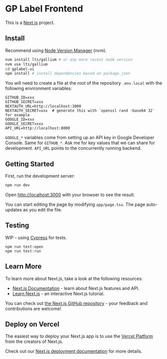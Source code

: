# GP Label Frontend

This is a [Next.js](https://nextjs.org/) project.

## Install
Recommend using [Node Version Manager](https://github.com/nvm-sh/nvm) (nvm).

```bash
nvm install lts/gallium # or any more recent node version
nvm use lts/gallium
cd gplabel-ui
npm install # install dependencies based on package.json
```

You will need to create a file at the root of the repository `.env.local` with the following environment variables:

```
GITHUB_ID=xxx
GITHUB_SECRET=xxx
NEXTAUTH_URL=http://localhost:3000
NEXTAUTH_SECRET=xxx  # generate this with `openssl rand -base64 32` for example
GOOGLE_ID=xxx
GOOGLE_SECRET=xxx
API_URL=http://localhost:8000
```

`GOOGLE_*` variables come from setting up an API key in Google Developer Console. Same for `GITHUB_*`. Ask me for key values that we can share for development. `API_URL` points to the concurrently running backend.

## Getting Started

First, run the development server:

```bash
npm run dev
```

Open [http://localhost:3000](http://localhost:3000) with your browser to see the result.

You can start editing the page by modifying `app/page.tsx`. The page auto-updates as you edit the file.


## Testing

WIP - using [Cypress](https://www.cypress.io/) for tests.

```
npm run test:open
npm run test:run
```

## Learn More

To learn more about Next.js, take a look at the following resources:

- [Next.js Documentation](https://nextjs.org/docs) - learn about Next.js features and API.
- [Learn Next.js](https://nextjs.org/learn) - an interactive Next.js tutorial.

You can check out [the Next.js GitHub repository](https://github.com/vercel/next.js/) - your feedback and contributions are welcome!

## Deploy on Vercel

The easiest way to deploy your Next.js app is to use the [Vercel Platform](https://vercel.com/new?utm_medium=default-template&filter=next.js&utm_source=create-next-app&utm_campaign=create-next-app-readme) from the creators of Next.js.

Check out our [Next.js deployment documentation](https://nextjs.org/docs/deployment) for more details.
